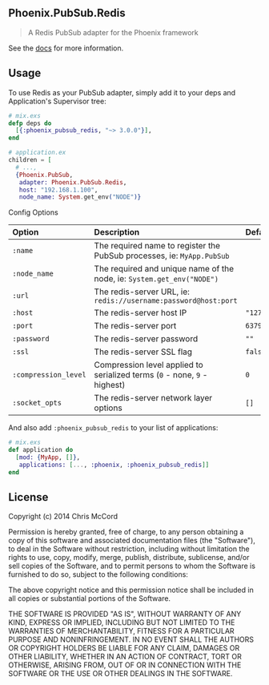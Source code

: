 ## Phoenix.PubSub.Redis

> A Redis PubSub adapter for the Phoenix framework

See the [docs](https://hexdocs.pm/phoenix_pubsub_redis/) for more information.

## Usage

To use Redis as your PubSub adapter, simply add it to your deps and Application's Supervisor tree:

```elixir
# mix.exs
defp deps do
  [{:phoenix_pubsub_redis, "~> 3.0.0"}],
end

# application.ex
children = [
  # ...,
  {Phoenix.PubSub,
   adapter: Phoenix.PubSub.Redis,
   host: "192.168.1.100",
   node_name: System.get_env("NODE")}
```

Config Options

Option                  | Description                                                               | Default        |
:-----------------------| :------------------------------------------------------------------------ | :------------- |
`:name`                 | The required name to register the PubSub processes, ie: `MyApp.PubSub`    |                |
`:node_name`            | The required and unique name of the node, ie: `System.get_env("NODE")`    |                |
`:url`                  | The redis-server URL, ie: `redis://username:password@host:port`           |                |
`:host`                 | The redis-server host IP                                                  | `"127.0.0.1"`  |
`:port`                 | The redis-server port                                                     | `6379`         |
`:password`             | The redis-server password                                                 | `""`           |
`:ssl`                  | The redis-server SSL flag                                                 | `false`        |
`:compression_level`    | Compression level applied to serialized terms (`0` - none, `9` - highest) | `0`            |
`:socket_opts`          | The redis-server network layer options                                    | `[]`           |

And also add `:phoenix_pubsub_redis` to your list of applications:

```elixir
# mix.exs
def application do
  [mod: {MyApp, []},
   applications: [..., :phoenix, :phoenix_pubsub_redis]]
end
```

## License

Copyright (c) 2014 Chris McCord

Permission is hereby granted, free of charge, to any person obtaining
a copy of this software and associated documentation files (the
"Software"), to deal in the Software without restriction, including
without limitation the rights to use, copy, modify, merge, publish,
distribute, sublicense, and/or sell copies of the Software, and to
permit persons to whom the Software is furnished to do so, subject to
the following conditions:

The above copyright notice and this permission notice shall be
included in all copies or substantial portions of the Software.

THE SOFTWARE IS PROVIDED "AS IS", WITHOUT WARRANTY OF ANY KIND,
EXPRESS OR IMPLIED, INCLUDING BUT NOT LIMITED TO THE WARRANTIES OF
MERCHANTABILITY, FITNESS FOR A PARTICULAR PURPOSE AND
NONINFRINGEMENT. IN NO EVENT SHALL THE AUTHORS OR COPYRIGHT HOLDERS BE
LIABLE FOR ANY CLAIM, DAMAGES OR OTHER LIABILITY, WHETHER IN AN ACTION
OF CONTRACT, TORT OR OTHERWISE, ARISING FROM, OUT OF OR IN CONNECTION
WITH THE SOFTWARE OR THE USE OR OTHER DEALINGS IN THE SOFTWARE.
